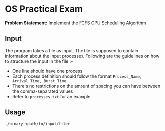 # OS Practical Exam
**Problem Statement:** Implement the FCFS CPU Scheduling Algorithm

## Input
The program takes a file as input. The file is supposed to contain 
information about the input processes. Following are the guidelines on
how to structure the input in the file :-
- One line should have one process
- Each process definition should follow the format `Process_Name, Arrival_Time, Burst_Time`
- There's no restrictions on the amount of spacing you can have between the comma-separated values
- Refer to `processes.txt` for an example

## Usage
`./binary <path/to/input/file>`
